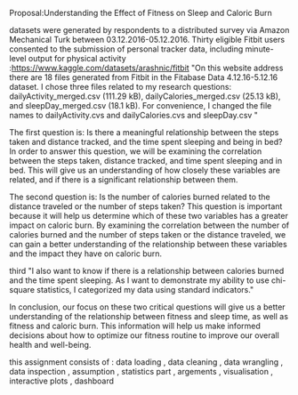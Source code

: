 
Proposal:Understanding the Effect of Fitness on Sleep and Caloric Burn

datasets were generated by respondents to a distributed survey via Amazon Mechanical Turk between 03.12.2016-05.12.2016.  Thirty eligible Fitbit users consented to the submission of personal tracker data, including minute-level output for physical activity :https://www.kaggle.com/datasets/arashnic/fitbit "On this website address there are 18 files generated from Fitbit in the Fitabase Data 4.12.16-5.12.16 dataset. I chose three files related to my research questions: dailyActivity_merged.csv (111.29 kB), dailyCalories_merged.csv (25.13 kB), and sleepDay_merged.csv (18.1 kB). For convenience, I changed the file names to dailyActivity.cvs and dailyCalories.cvs and sleepDay.csv "

The first question is: Is there a meaningful relationship between the steps taken and distance tracked, and the time spent sleeping and being in bed? In order to answer this question, we will be examining the correlation between the steps taken, distance tracked, and time spent sleeping and in bed. This will give us an understanding of how closely these variables are related, and if there is a significant relationship between them.

The second question is: Is the number of calories burned related to the distance traveled or the number of steps taken? This question is important because it will help us determine which of these two variables has a greater impact on caloric burn. By examining the correlation between the number of calories burned and the number of steps taken or the distance traveled, we can gain a better understanding of the relationship between these variables and the impact they have on caloric burn.

third "I also want to know if there is a relationship between  calories burned and the time spent sleeping. As I want to demonstrate my ability to use chi-square statistics, I categorized my data using standard indicators." 

In conclusion, our focus on these two critical questions will give us a better understanding of the relationship between fitness and sleep time, as well as fitness and caloric burn. This information will help us make informed decisions about how to optimize our fitness routine to improve our overall health and well-being.

this assignment consists of : 
data loading ,
data cleaning ,
data wrangling ,
data inspection ,
assumption ,
statistics part ,
argements ,
visualisation ,
interactive plots ,
dashboard
